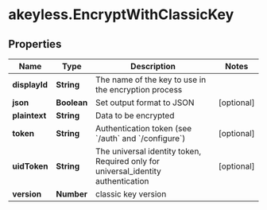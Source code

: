 # akeyless.EncryptWithClassicKey

## Properties

Name | Type | Description | Notes
------------ | ------------- | ------------- | -------------
**displayId** | **String** | The name of the key to use in the encryption process | 
**json** | **Boolean** | Set output format to JSON | [optional] 
**plaintext** | **String** | Data to be encrypted | 
**token** | **String** | Authentication token (see &#x60;/auth&#x60; and &#x60;/configure&#x60;) | [optional] 
**uidToken** | **String** | The universal identity token, Required only for universal_identity authentication | [optional] 
**version** | **Number** | classic key version | 


